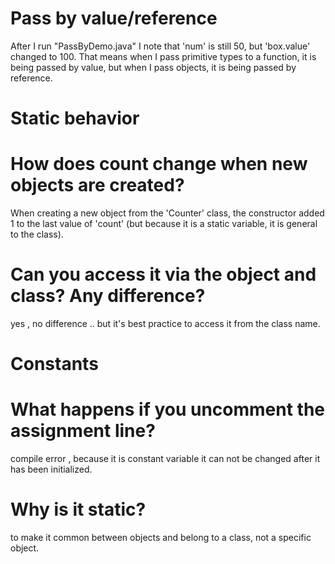 # Pass by value/reference

   After I run "PassByDemo.java" I note that 'num' is still 50, but 'box.value' changed to 100.
  That means when I pass primitive types to a function, it is being passed by value,
  but when I pass objects, it is being passed by reference.

# Static behavior
# How does count change when new objects are created?
  When creating a new object from the 'Counter' class, the constructor added 1 to the last value of 'count' 
  (but because it is a static variable, it is general to the class).
# Can you access it via the object and class? Any difference?
  yes , no difference .. but it's best practice to access it from the class name.

# Constants
# What happens if you uncomment the assignment line?
  compile error , because it is constant variable it can not be changed after it has been initialized.
# Why is it static? 
  to make it common between objects and belong to a class, not a specific object.
  
  
  
